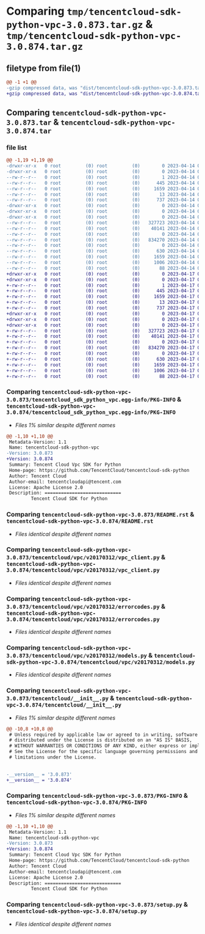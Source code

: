 # Comparing `tmp/tencentcloud-sdk-python-vpc-3.0.873.tar.gz` & `tmp/tencentcloud-sdk-python-vpc-3.0.874.tar.gz`

## filetype from file(1)

```diff
@@ -1 +1 @@
-gzip compressed data, was "dist/tencentcloud-sdk-python-vpc-3.0.873.tar", last modified: Fri Apr 14 01:02:13 2023, max compression
+gzip compressed data, was "dist/tencentcloud-sdk-python-vpc-3.0.874.tar", last modified: Mon Apr 17 00:54:21 2023, max compression
```

## Comparing `tencentcloud-sdk-python-vpc-3.0.873.tar` & `tencentcloud-sdk-python-vpc-3.0.874.tar`

### file list

```diff
@@ -1,19 +1,19 @@
-drwxr-xr-x   0 root         (0) root         (0)        0 2023-04-14 01:02:13.000000 tencentcloud-sdk-python-vpc-3.0.873/
-drwxr-xr-x   0 root         (0) root         (0)        0 2023-04-14 01:02:13.000000 tencentcloud-sdk-python-vpc-3.0.873/tencentcloud_sdk_python_vpc.egg-info/
--rw-r--r--   0 root         (0) root         (0)        1 2023-04-14 01:02:13.000000 tencentcloud-sdk-python-vpc-3.0.873/tencentcloud_sdk_python_vpc.egg-info/dependency_links.txt
--rw-r--r--   0 root         (0) root         (0)      445 2023-04-14 01:02:13.000000 tencentcloud-sdk-python-vpc-3.0.873/tencentcloud_sdk_python_vpc.egg-info/SOURCES.txt
--rw-r--r--   0 root         (0) root         (0)     1659 2023-04-14 01:02:13.000000 tencentcloud-sdk-python-vpc-3.0.873/tencentcloud_sdk_python_vpc.egg-info/PKG-INFO
--rw-r--r--   0 root         (0) root         (0)       13 2023-04-14 01:02:13.000000 tencentcloud-sdk-python-vpc-3.0.873/tencentcloud_sdk_python_vpc.egg-info/top_level.txt
--rw-r--r--   0 root         (0) root         (0)      737 2023-04-14 01:02:13.000000 tencentcloud-sdk-python-vpc-3.0.873/README.rst
-drwxr-xr-x   0 root         (0) root         (0)        0 2023-04-14 01:02:13.000000 tencentcloud-sdk-python-vpc-3.0.873/tencentcloud/
-drwxr-xr-x   0 root         (0) root         (0)        0 2023-04-14 01:02:13.000000 tencentcloud-sdk-python-vpc-3.0.873/tencentcloud/vpc/
-drwxr-xr-x   0 root         (0) root         (0)        0 2023-04-14 01:02:13.000000 tencentcloud-sdk-python-vpc-3.0.873/tencentcloud/vpc/v20170312/
--rw-r--r--   0 root         (0) root         (0)   327723 2023-04-14 01:02:13.000000 tencentcloud-sdk-python-vpc-3.0.873/tencentcloud/vpc/v20170312/vpc_client.py
--rw-r--r--   0 root         (0) root         (0)    40141 2023-04-14 01:02:13.000000 tencentcloud-sdk-python-vpc-3.0.873/tencentcloud/vpc/v20170312/errorcodes.py
--rw-r--r--   0 root         (0) root         (0)        0 2023-04-14 01:02:13.000000 tencentcloud-sdk-python-vpc-3.0.873/tencentcloud/vpc/v20170312/__init__.py
--rw-r--r--   0 root         (0) root         (0)   834270 2023-04-14 01:02:13.000000 tencentcloud-sdk-python-vpc-3.0.873/tencentcloud/vpc/v20170312/models.py
--rw-r--r--   0 root         (0) root         (0)        0 2023-04-14 01:02:13.000000 tencentcloud-sdk-python-vpc-3.0.873/tencentcloud/vpc/__init__.py
--rw-r--r--   0 root         (0) root         (0)      630 2023-04-14 01:02:13.000000 tencentcloud-sdk-python-vpc-3.0.873/tencentcloud/__init__.py
--rw-r--r--   0 root         (0) root         (0)     1659 2023-04-14 01:02:13.000000 tencentcloud-sdk-python-vpc-3.0.873/PKG-INFO
--rw-r--r--   0 root         (0) root         (0)     1006 2023-04-14 01:02:13.000000 tencentcloud-sdk-python-vpc-3.0.873/setup.py
--rw-r--r--   0 root         (0) root         (0)       88 2023-04-14 01:02:13.000000 tencentcloud-sdk-python-vpc-3.0.873/setup.cfg
+drwxr-xr-x   0 root         (0) root         (0)        0 2023-04-17 00:54:21.000000 tencentcloud-sdk-python-vpc-3.0.874/
+drwxr-xr-x   0 root         (0) root         (0)        0 2023-04-17 00:54:21.000000 tencentcloud-sdk-python-vpc-3.0.874/tencentcloud_sdk_python_vpc.egg-info/
+-rw-r--r--   0 root         (0) root         (0)        1 2023-04-17 00:54:21.000000 tencentcloud-sdk-python-vpc-3.0.874/tencentcloud_sdk_python_vpc.egg-info/dependency_links.txt
+-rw-r--r--   0 root         (0) root         (0)      445 2023-04-17 00:54:21.000000 tencentcloud-sdk-python-vpc-3.0.874/tencentcloud_sdk_python_vpc.egg-info/SOURCES.txt
+-rw-r--r--   0 root         (0) root         (0)     1659 2023-04-17 00:54:21.000000 tencentcloud-sdk-python-vpc-3.0.874/tencentcloud_sdk_python_vpc.egg-info/PKG-INFO
+-rw-r--r--   0 root         (0) root         (0)       13 2023-04-17 00:54:21.000000 tencentcloud-sdk-python-vpc-3.0.874/tencentcloud_sdk_python_vpc.egg-info/top_level.txt
+-rw-r--r--   0 root         (0) root         (0)      737 2023-04-17 00:54:21.000000 tencentcloud-sdk-python-vpc-3.0.874/README.rst
+drwxr-xr-x   0 root         (0) root         (0)        0 2023-04-17 00:54:21.000000 tencentcloud-sdk-python-vpc-3.0.874/tencentcloud/
+drwxr-xr-x   0 root         (0) root         (0)        0 2023-04-17 00:54:21.000000 tencentcloud-sdk-python-vpc-3.0.874/tencentcloud/vpc/
+drwxr-xr-x   0 root         (0) root         (0)        0 2023-04-17 00:54:21.000000 tencentcloud-sdk-python-vpc-3.0.874/tencentcloud/vpc/v20170312/
+-rw-r--r--   0 root         (0) root         (0)   327723 2023-04-17 00:54:21.000000 tencentcloud-sdk-python-vpc-3.0.874/tencentcloud/vpc/v20170312/vpc_client.py
+-rw-r--r--   0 root         (0) root         (0)    40141 2023-04-17 00:54:21.000000 tencentcloud-sdk-python-vpc-3.0.874/tencentcloud/vpc/v20170312/errorcodes.py
+-rw-r--r--   0 root         (0) root         (0)        0 2023-04-17 00:54:21.000000 tencentcloud-sdk-python-vpc-3.0.874/tencentcloud/vpc/v20170312/__init__.py
+-rw-r--r--   0 root         (0) root         (0)   834270 2023-04-17 00:54:21.000000 tencentcloud-sdk-python-vpc-3.0.874/tencentcloud/vpc/v20170312/models.py
+-rw-r--r--   0 root         (0) root         (0)        0 2023-04-17 00:54:21.000000 tencentcloud-sdk-python-vpc-3.0.874/tencentcloud/vpc/__init__.py
+-rw-r--r--   0 root         (0) root         (0)      630 2023-04-17 00:54:21.000000 tencentcloud-sdk-python-vpc-3.0.874/tencentcloud/__init__.py
+-rw-r--r--   0 root         (0) root         (0)     1659 2023-04-17 00:54:21.000000 tencentcloud-sdk-python-vpc-3.0.874/PKG-INFO
+-rw-r--r--   0 root         (0) root         (0)     1006 2023-04-17 00:54:21.000000 tencentcloud-sdk-python-vpc-3.0.874/setup.py
+-rw-r--r--   0 root         (0) root         (0)       88 2023-04-17 00:54:21.000000 tencentcloud-sdk-python-vpc-3.0.874/setup.cfg
```

### Comparing `tencentcloud-sdk-python-vpc-3.0.873/tencentcloud_sdk_python_vpc.egg-info/PKG-INFO` & `tencentcloud-sdk-python-vpc-3.0.874/tencentcloud_sdk_python_vpc.egg-info/PKG-INFO`

 * *Files 1% similar despite different names*

```diff
@@ -1,10 +1,10 @@
 Metadata-Version: 1.1
 Name: tencentcloud-sdk-python-vpc
-Version: 3.0.873
+Version: 3.0.874
 Summary: Tencent Cloud Vpc SDK for Python
 Home-page: https://github.com/TencentCloud/tencentcloud-sdk-python
 Author: Tencent Cloud
 Author-email: tencentcloudapi@tencent.com
 License: Apache License 2.0
 Description: ============================
         Tencent Cloud SDK for Python
```

### Comparing `tencentcloud-sdk-python-vpc-3.0.873/README.rst` & `tencentcloud-sdk-python-vpc-3.0.874/README.rst`

 * *Files identical despite different names*

### Comparing `tencentcloud-sdk-python-vpc-3.0.873/tencentcloud/vpc/v20170312/vpc_client.py` & `tencentcloud-sdk-python-vpc-3.0.874/tencentcloud/vpc/v20170312/vpc_client.py`

 * *Files identical despite different names*

### Comparing `tencentcloud-sdk-python-vpc-3.0.873/tencentcloud/vpc/v20170312/errorcodes.py` & `tencentcloud-sdk-python-vpc-3.0.874/tencentcloud/vpc/v20170312/errorcodes.py`

 * *Files identical despite different names*

### Comparing `tencentcloud-sdk-python-vpc-3.0.873/tencentcloud/vpc/v20170312/models.py` & `tencentcloud-sdk-python-vpc-3.0.874/tencentcloud/vpc/v20170312/models.py`

 * *Files identical despite different names*

### Comparing `tencentcloud-sdk-python-vpc-3.0.873/tencentcloud/__init__.py` & `tencentcloud-sdk-python-vpc-3.0.874/tencentcloud/__init__.py`

 * *Files 1% similar despite different names*

```diff
@@ -10,8 +10,8 @@
 # Unless required by applicable law or agreed to in writing, software
 # distributed under the License is distributed on an "AS IS" BASIS,
 # WITHOUT WARRANTIES OR CONDITIONS OF ANY KIND, either express or implied.
 # See the License for the specific language governing permissions and
 # limitations under the License.
 
 
-__version__ = '3.0.873'
+__version__ = '3.0.874'
```

### Comparing `tencentcloud-sdk-python-vpc-3.0.873/PKG-INFO` & `tencentcloud-sdk-python-vpc-3.0.874/PKG-INFO`

 * *Files 1% similar despite different names*

```diff
@@ -1,10 +1,10 @@
 Metadata-Version: 1.1
 Name: tencentcloud-sdk-python-vpc
-Version: 3.0.873
+Version: 3.0.874
 Summary: Tencent Cloud Vpc SDK for Python
 Home-page: https://github.com/TencentCloud/tencentcloud-sdk-python
 Author: Tencent Cloud
 Author-email: tencentcloudapi@tencent.com
 License: Apache License 2.0
 Description: ============================
         Tencent Cloud SDK for Python
```

### Comparing `tencentcloud-sdk-python-vpc-3.0.873/setup.py` & `tencentcloud-sdk-python-vpc-3.0.874/setup.py`

 * *Files identical despite different names*


